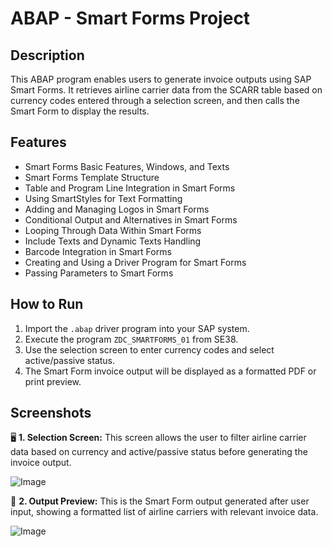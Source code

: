 # ABAP - Smart Forms Project

## Description
This ABAP program enables users to generate invoice outputs using SAP Smart Forms. It retrieves airline carrier data from the SCARR table based on currency codes entered through a selection screen, and then calls the Smart Form to display the results.

## Features
- Smart Forms Basic Features, Windows, and Texts
- Smart Forms Template Structure
- Table and Program Line Integration in Smart Forms
- Using SmartStyles for Text Formatting
- Adding and Managing Logos in Smart Forms
- Conditional Output and Alternatives in Smart Forms
- Looping Through Data Within Smart Forms
- Include Texts and Dynamic Texts Handling
- Barcode Integration in Smart Forms
- Creating and Using a Driver Program for Smart Forms
- Passing Parameters to Smart Forms

## How to Run
1. Import the `.abap` driver program into your SAP system.
2. Execute the program `ZDC_SMARTFORMS_01` from SE38.
3. Use the selection screen to enter currency codes and select active/passive status.
4. The Smart Form invoice output will be displayed as a formatted PDF or print preview.

## Screenshots
🖥️ **1. Selection Screen:**
This screen allows the user to filter airline carrier data based on currency and active/passive status before generating the invoice output.

![Image](https://github.com/user-attachments/assets/4aa818cb-a7e0-411b-8212-5b40f202f3d6)

🧾 **2. Output Preview:**
This is the Smart Form output generated after user input, showing a formatted list of airline carriers with relevant invoice data.

![Image](https://github.com/user-attachments/assets/b9e9de3d-efbe-4c26-92b0-f97f10c82a59)

